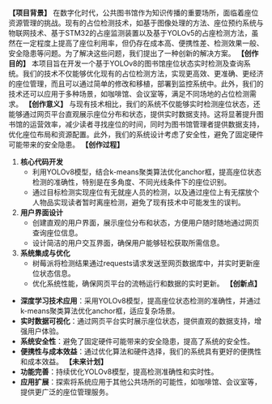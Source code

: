 **【项目背景】**
在数字化时代，公共图书馆作为知识传播的重要场所，面临着座位资源管理的挑战。现有的占位检测技术，如基于图像处理的方法、座位预约系统与物联网技术、基于STM32的占座监测装置以及基于YOLOv5的占座检测方法，虽然在一定程度上提高了座位利用率，但仍存在成本高、便携性差、检测效果一般、安全隐患等问题。为了解决这些问题，我们提出了一种创新的解决方案。
**【创作目的】**
本项目旨在开发一个基于YOLOv8的图书馆座位状态实时检测及查询系统。我们的技术不仅能够优化现有的占位检测方法，实现更高效、更准确、更经济的座位管理，而且可以通过简单的修改和移植，部署到监控系统中。此外，我们的技术还可以应用于多种场景，如咖啡馆、会议室等，满足不同场地的占位检测需求。
**【创作意义】**
与现有技术相比，我们的系统不仅能够实时检测座位状态，还能够通过网页平台直观展示座位分布和状态，提供实时数据支持。这将显著提升图书馆的运营效率，减少读者寻找座位的时间，同时为图书馆管理者提供数据支持，优化座位布局和资源配置。此外，我们的系统设计考虑了安全性，避免了固定硬件可能带来的安全隐患。
**【创作过程】**
1. **核心代码开发**
   - 利用YOLOv8模型，结合k-means聚类算法优化anchor框，提高座位状态检测的准确性，特别是在多角度、不同光线条件下的座位识别。
   - 通过目标检测实现座位有无就座人员的检测，以及通过座位上有无摆放个人物品实现读者暂时离座检测，避免了现有技术中可能发生的误判。
2. **用户界面设计**
   - 创建直观的用户界面，展示座位分布和状态，方便用户随时随地通过网页查询座位信息。
   - 设计简洁的用户交互界面，确保用户能够轻松获取所需信息。
3. **系统集成与优化**
   - 树莓派将检测结果通过requests请求发送至网页数据库中，并实时更新座位状态信息。
   - 优化系统性能，确保网页平台的流畅运行和数据的实时更新。
**【创新点】**
- **深度学习技术应用**：采用YOLOv8模型，提高座位状态检测的准确性，并通过k-means聚类算法优化anchor框，适应复杂场景。
- **实时数据可视化**：通过网页平台实时展示座位状态，提供直观的数据支持，增强用户体验。
- **系统安全性**：避免了固定硬件可能带来的安全隐患，提高了系统的安全性。
- **便携性与成本效益**：通过优化算法和硬件选择，我们的系统具有更好的便携性和成本效益。
**【未来计划】**
- **功能完善**：持续优化YOLOv8模型，提高检测准确性和实时性。
- **应用扩展**：探索将系统应用于其他公共场所的可能性，如咖啡馆、会议室等，提供更广泛的座位管理服务。
